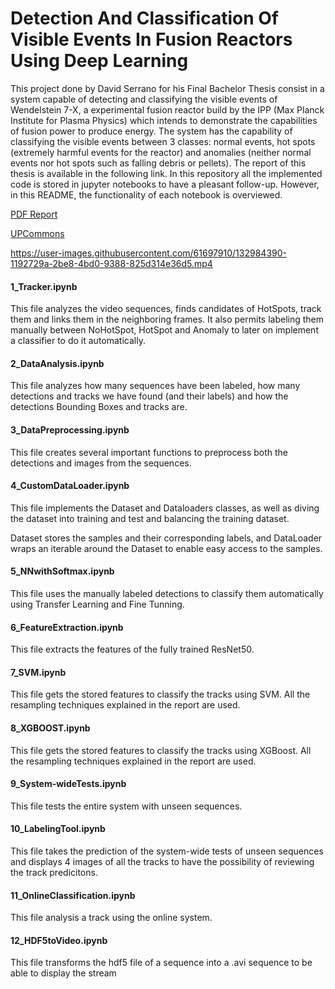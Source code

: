 # Detection And Classification Of Visible Events In Fusion Reactors Using Deep Learning

This project done by David Serrano for his Final Bachelor Thesis consist in a system capable of detecting and classifying the visible events of Wendelstein 7-X, a experimental fusion reactor build by the IPP (Max Planck Institute for Plasma Physics) which intends to demonstrate the capabilities of fusion power to produce energy. The system has the capability of classifying the visible events between 3 classes: normal events, hot spots (extremely harmful events for the reactor) and anomalies (neither normal events nor hot spots such as falling debris or pellets). The report of this thesis is available in the following link. In this repository all the implemented code is stored in jupyter notebooks to have a pleasant follow-up. However, in this README, the functionality of each notebook is overviewed.

<a href="TFG_DavidSerrano.pdf" target="_blank">PDF Report</a>

<a href="https://upcommons.upc.edu/handle/2117/356904" target="_blank">UPCommons</a>

https://user-images.githubusercontent.com/61697910/132984390-1192729a-2be8-4bd0-9388-825d314e36d5.mp4

#### 1_Tracker.ipynb

This file analyzes the video sequences, finds candidates of HotSpots, track them and links them in the neighboring frames. It also permits labeling them manually between NoHotSpot, HotSpot and Anomaly to later on implement a classifier to do it automatically.

#### 2_DataAnalysis.ipynb

This file analyzes how many sequences have been labeled, how many detections and tracks we have found (and their labels) and how the detections Bounding Boxes and tracks are.

#### 3_DataPreprocessing.ipynb

This file creates several important functions to preprocess both the detections and images from the sequences.

#### 4_CustomDataLoader.ipynb

This file implements the Dataset and Dataloaders classes, as well as diving the dataset into training and test and balancing the training dataset.

Dataset stores the samples and their corresponding labels, and DataLoader wraps an iterable around the Dataset to enable easy access to the samples.

#### 5_NNwithSoftmax.ipynb

This file uses the manually labeled detections to classify them automatically using Transfer Learning and Fine Tunning.

#### 6_FeatureExtraction.ipynb

This file extracts the features of the fully trained ResNet50.

#### 7_SVM.ipynb

This file gets the stored features to classify the tracks using SVM. All the resampling techniques explained in the report are used.

#### 8_XGBOOST.ipynb

This file gets the stored features to classify the tracks using XGBoost. All the resampling techniques explained in the report are used.

#### 9_System-wideTests.ipynb

This file tests the entire system with unseen sequences.

#### 10_LabelingTool.ipynb

This file takes the prediction of the system-wide tests of unseen sequences and displays 4 images of all the tracks to have the possibility of reviewing the track predicitons.

#### 11_OnlineClassification.ipynb

This file analysis a track using the online system.

#### 12_HDF5toVideo.ipynb

This file transforms the hdf5 file of a sequence into a .avi sequence to be able to display the stream

